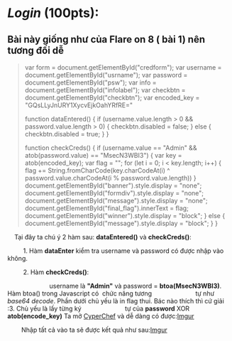 # ***Login*** (100pts):

## Bài này giống như của Flare on 8 ( bài 1) nên tương đối dễ

> var form = document.getElementById("credform");
> var username = document.getElementById("usrname");
> var password = document.getElementById("psw");
> var info = document.getElementById("infolabel");
> var checkbtn = document.getElementById("checkbtn");
> var encoded_key = "GQsLLyJnURY1XycvEjkOahYRfRE="
> 
> function dataEntered() {
>     if (username.value.length > 0 && password.value.length > 0) {
>         checkbtn.disabled = false;
>     } else {
>         checkbtn.disabled = true;
>     }
> }
> 
> function checkCreds() {
>     if (username.value == "Admin" && atob(password.value) == "MsecN3WBI3") 
>     {
>         var key = atob(encoded_key);
>         var flag = "";
>         for (let i = 0; i < key.length; i++)
>         {
>             flag += String.fromCharCode(key.charCodeAt(i) ^ password.value.charCodeAt(i % password.value.length))
>         }
>         document.getElementById("banner").style.display = "none";
>         document.getElementById("formdiv").style.display = "none";
>         document.getElementById("message").style.display = "none";
>         document.getElementById("final_flag").innerText = flag;
>         document.getElementById("winner").style.display = "block";
>     }
>     else 
>     {
>         document.getElementById("message").style.display = "block";
>     }
> }

    Tại đây ta chú ý 2 hàm sau: **dataEntered()** và **checkCreds()**:

         1. Hàm **dataEnter** kiểm tra username và password có được nhập vào không.

         2. Hàm **checkCreds()**: 

                        username là **"Admin"** và password = **btoa(MsecN3WBI3)**. Hàm btoa() trong Javascript có  chức năng tương                         tự như  *base64 decode*. Phần dưới chủ yếu là in flag thui. Bác nào thích thì cứ giải :3. Chủ yếu là lấy từng ký                         tự của **password** XOR **atob(encode_key)** Ta mở [CyperChef]([CyberChef](https://gchq.github.io/CyberChef/#recipe=To_Base64('A-Za-z0-9%2B/%3D')&input=TXNlY04zV0JJMw)) và dễ dàng có được:[Imgur](https://i.imgur.com/ycqAwlr.png)

        Nhập tất cả vào ta sẽ được kết quả như sau:[Imgur](https://i.imgur.com/GFX8uFX.png)


